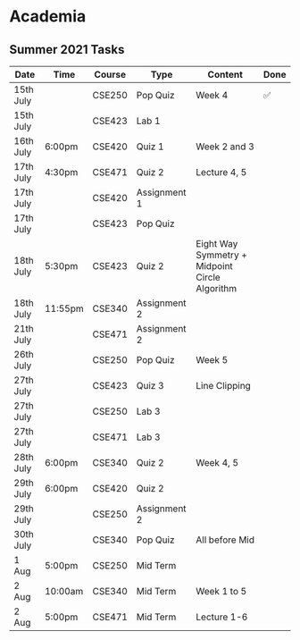 # Academia

## Summer 2021 Tasks

| Date      | Time    | Course | Type         | Content                                        | Done |
| --------- | ------- | ------ | ------------ | ---------------------------------------------- | ---- |
| 15th July |         | CSE250 | Pop Quiz     | Week 4                                         | ✅   |
| 15th July |         | CSE423 | Lab 1        |                                                |      |
| 16th July | 6:00pm  | CSE420 | Quiz 1       | Week 2 and 3                                   |      |
| 17th July | 4:30pm  | CSE471 | Quiz 2       | Lecture 4, 5                                   |      |
| 17th July |         | CSE420 | Assignment 1 |                                                |      |
| 17th July |         | CSE423 | Pop Quiz     |                                                |      |
| 18th July | 5:30pm  | CSE423 | Quiz 2       | Eight Way Symmetry + Midpoint Circle Algorithm |      |
| 18th July | 11:55pm | CSE340 | Assignment 2 |                                                |      |
| 21th July |         | CSE471 | Assignment 2 |                                                |      |
| 26th July |         | CSE250 | Pop Quiz     | Week 5                                         |      |
| 27th July |         | CSE423 | Quiz 3       | Line Clipping                                  |      |
| 27th July |         | CSE250 | Lab 3        |                                                |      |
| 27th July |         | CSE471 | Lab 3        |                                                |      |
| 28th July | 6:00pm  | CSE340 | Quiz 2       | Week 4, 5                                      |      |
| 29th July | 6:00pm  | CSE420 | Quiz 2       |                                                |      |
| 29th July |         | CSE250 | Assignment 2 |                                                |      |
| 30th July |         | CSE340 | Pop Quiz     | All before Mid                                 |      |
| 1 Aug     | 5:00pm  | CSE250 | Mid Term     |                                                |      |
| 2 Aug     | 10:00am | CSE340 | Mid Term     | Week 1 to 5                                    |      |
| 2 Aug     | 5:00pm  | CSE471 | Mid Term     | Lecture 1-6                                    |      |
